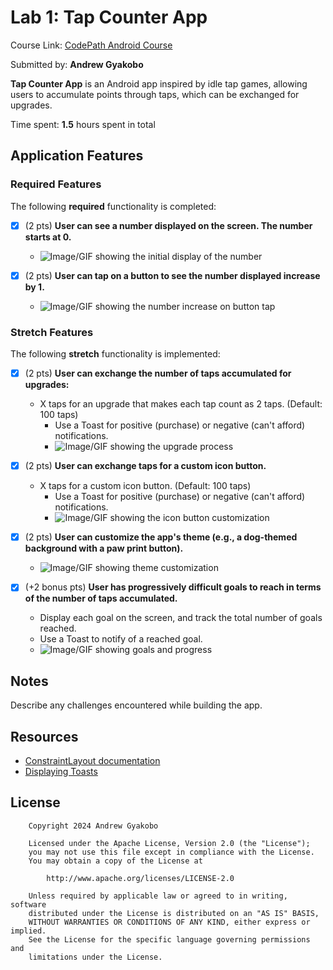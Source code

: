 # Lab 1: Tap Counter App

Course Link: [CodePath Android Course](https://courses.codepath.org/courses/and102/unit/1#!labs)

Submitted by: **Andrew Gyakobo** <!-- Replace 'Your Name Here' with your actual name -->

**Tap Counter App** is an Android app inspired by idle tap games, allowing users to accumulate points through taps, which can be exchanged for upgrades.

Time spent: **1.5** hours spent in total <!-- Replace 'X' with the number of hours you spent on this project -->

## Application Features

### Required Features

The following **required** functionality is completed:

- [x] (2 pts) **User can see a number displayed on the screen. The number starts at 0.**  
  - ![Image/GIF showing the initial display of the number](https://github.com/Gyakobo/ag78-cs388-001/blob/lab1/TapIt/gif/animation_1.gif) <!-- Replace this link with your actual image/GIF link -->

- [x] (2 pts) **User can tap on a button to see the number displayed increase by 1.**  
  - ![Image/GIF showing the number increase on button tap](https://github.com/Gyakobo/ag78-cs388-001/blob/lab1/TapIt/gif/animation_2.gif) <!-- Replace this link with your actual image/GIF link -->

### Stretch Features

The following **stretch** functionality is implemented:

- [x] (2 pts) **User can exchange the number of taps accumulated for upgrades:**
  - X taps for an upgrade that makes each tap count as 2 taps. (Default: 100 taps)
    - Use a Toast for positive (purchase) or negative (can't afford) notifications.
    - ![Image/GIF showing the upgrade process](https://github.com/Gyakobo/ag78-cs388-001/blob/lab1/TapIt/gif/animation_3_4_6.gif) <!-- Replace this link with your actual image/GIF link -->

- [x] (2 pts) **User can exchange taps for a custom icon button.**  
  - X taps for a custom icon button. (Default: 100 taps)
    - Use a Toast for positive (purchase) or negative (can't afford) notifications.
    - ![Image/GIF showing the icon button customization](https://github.com/Gyakobo/ag78-cs388-001/blob/lab1/TapIt/gif/animation_3_4_6.gif) <!-- Replace this link with your actual image/GIF link -->

- [x] (2 pts) **User can customize the app's theme (e.g., a dog-themed background with a paw print button).**  
  - ![Image/GIF showing theme customization](https://github.com/Gyakobo/ag78-cs388-001/blob/lab1/TapIt/gif/animation_5.png) <!-- Replace this link with your actual image/GIF link -->

- [x] (+2 bonus pts) **User has progressively difficult goals to reach in terms of the number of taps accumulated.**  
  - Display each goal on the screen, and track the total number of goals reached.
  - Use a Toast to notify of a reached goal.
  - ![Image/GIF showing goals and progress](https://github.com/Gyakobo/ag78-cs388-001/blob/lab1/TapIt/gif/animation_3_4_6.gif) <!-- Replace this link with your actual image/GIF link -->

## Notes

Describe any challenges encountered while building the app. <!-- Replace this with your specific challenges and experiences -->

## Resources

- [ConstraintLayout documentation](https://developer.android.com/training/constraint-layout)
- [Displaying Toasts](https://guides.codepath.com/android/Displaying-Toasts)

## License

```plaintext
    Copyright 2024 Andrew Gyakobo 

    Licensed under the Apache License, Version 2.0 (the "License");
    you may not use this file except in compliance with the License.
    You may obtain a copy of the License at

        http://www.apache.org/licenses/LICENSE-2.0

    Unless required by applicable law or agreed to in writing, software
    distributed under the License is distributed on an "AS IS" BASIS,
    WITHOUT WARRANTIES OR CONDITIONS OF ANY KIND, either express or implied.
    See the License for the specific language governing permissions and
    limitations under the License.